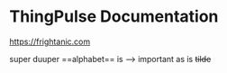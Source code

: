 # ThingPulse Documentation


https://frightanic.com

super duuper ==alphabet== is --> important as is ~~tilde~~
